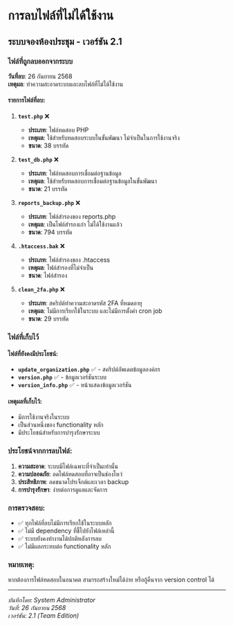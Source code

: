 # การลบไฟล์ที่ไม่ได้ใช้งาน
## ระบบจองห้องประชุม - เวอร์ชัน 2.1

### ไฟล์ที่ถูกลบออกจากระบบ

**วันที่ลบ**: 26 กันยายน 2568  
**เหตุผล**: ทำความสะอาดระบบและลบไฟล์ที่ไม่ได้ใช้งาน

#### รายการไฟล์ที่ลบ:

1. **`test.php`** ❌
   - **ประเภท**: ไฟล์ทดสอบ PHP
   - **เหตุผล**: ใช้สำหรับทดสอบระบบในขั้นพัฒนา ไม่จำเป็นในการใช้งานจริง
   - **ขนาด**: 38 บรรทัด

2. **`test_db.php`** ❌
   - **ประเภท**: ไฟล์ทดสอบการเชื่อมต่อฐานข้อมูล
   - **เหตุผล**: ใช้สำหรับทดสอบการเชื่อมต่อฐานข้อมูลในขั้นพัฒนา
   - **ขนาด**: 21 บรรทัด

3. **`reports_backup.php`** ❌
   - **ประเภท**: ไฟล์สำรองของ reports.php
   - **เหตุผล**: เป็นไฟล์สำรองเก่า ไม่ได้ใช้งานแล้ว
   - **ขนาด**: 794 บรรทัด

4. **`.htaccess.bak`** ❌
   - **ประเภท**: ไฟล์สำรองของ .htaccess
   - **เหตุผล**: ไฟล์สำรองที่ไม่จำเป็น
   - **ขนาด**: ไฟล์สำรอง

5. **`clean_2fa.php`** ❌
   - **ประเภท**: สคริปต์ทำความสะอาดรหัส 2FA ที่หมดอายุ
   - **เหตุผล**: ไม่มีการเรียกใช้ในระบบ และไม่มีการตั้งค่า cron job
   - **ขนาด**: 29 บรรทัด

### ไฟล์ที่เก็บไว้

#### ไฟล์ที่ยังคงมีประโยชน์:
- **`update_organization.php`** ✅ - สคริปต์อัพเดตข้อมูลองค์กร
- **`version.php`** ✅ - ข้อมูลเวอร์ชันระบบ
- **`version_info.php`** ✅ - หน้าแสดงข้อมูลเวอร์ชัน

#### เหตุผลที่เก็บไว้:
- มีการใช้งานจริงในระบบ
- เป็นส่วนหนึ่งของ functionality หลัก
- มีประโยชน์สำหรับการบำรุงรักษาระบบ

### ประโยชน์จากการลบไฟล์:

1. **ความสะอาด**: ระบบมีไฟล์เฉพาะที่จำเป็นเท่านั้น
2. **ความปลอดภัย**: ลดไฟล์ทดสอบที่อาจเป็นช่องโหว่
3. **ประสิทธิภาพ**: ลดขนาดโปรเจ็กต์และเวลา backup
4. **การบำรุงรักษา**: ง่ายต่อการดูแลและจัดการ

### การตรวจสอบ:

- ✅ ทุกไฟล์ที่ลบไม่มีการเรียกใช้ในระบบหลัก
- ✅ ไม่มี dependency ที่ชี้ไปยังไฟล์เหล่านี้
- ✅ ระบบยังคงทำงานได้ปกติหลังการลบ
- ✅ ไม่มีผลกระทบต่อ functionality หลัก

### หมายเหตุ:

หากต้องการไฟล์ทดสอบในอนาคต สามารถสร้างใหม่ได้ง่าย หรือกู้คืนจาก version control ได้

---
*บันทึกโดย: System Administrator*  
*วันที่: 26 กันยายน 2568*  
*เวอร์ชัน: 2.1 (Team Edition)*